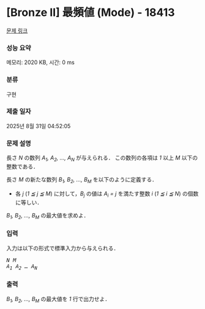 # [Bronze II] 最頻値 (Mode) - 18413 

[문제 링크](https://www.acmicpc.net/problem/18413) 

### 성능 요약

메모리: 2020 KB, 시간: 0 ms

### 분류

구현

### 제출 일자

2025년 8월 31일 04:52:05

### 문제 설명

<p>長さ <var>N</var> の数列 <var>A<sub>1</sub>, A<sub>2</sub>, ..., A<sub>N</sub></var> が与えられる． この数列の各項は <var>1</var> 以上 <var>M</var> 以下の整数である．</p>

<p>長さ <var>M</var> の新たな数列 <var>B<sub>1</sub>, B<sub>2</sub>, ..., B<sub>M</sub></var> を以下のように定義する．</p>

<ul>
	<li>各 <var>j</var> (<var>1 ≦ j ≦ M</var>) に対して，<var>B<sub>j</sub></var> の値は <var>A<sub>i</sub> = j</var> を満たす整数 <var>i</var> (<var>1 ≦ i ≦ N</var>) の個数に等しい．</li>
</ul>

<p><var>B<sub>1</sub>, B<sub>2</sub>, ..., B<sub>M</sub></var> の最大値を求めよ．</p>

### 입력 

 <p>入力は以下の形式で標準入力から与えられる．</p>

<pre><var>N</var> <var>M</var>
<var>A<sub>1</sub></var> <var>A<sub>2</sub></var> <var>…</var> <var>A<sub>N</sub></var></pre>

### 출력 

 <p><var>B<sub>1</sub>, B<sub>2</sub>, ..., B<sub>M</sub></var> の最大値を <var>1</var> 行で出力せよ．</p>


